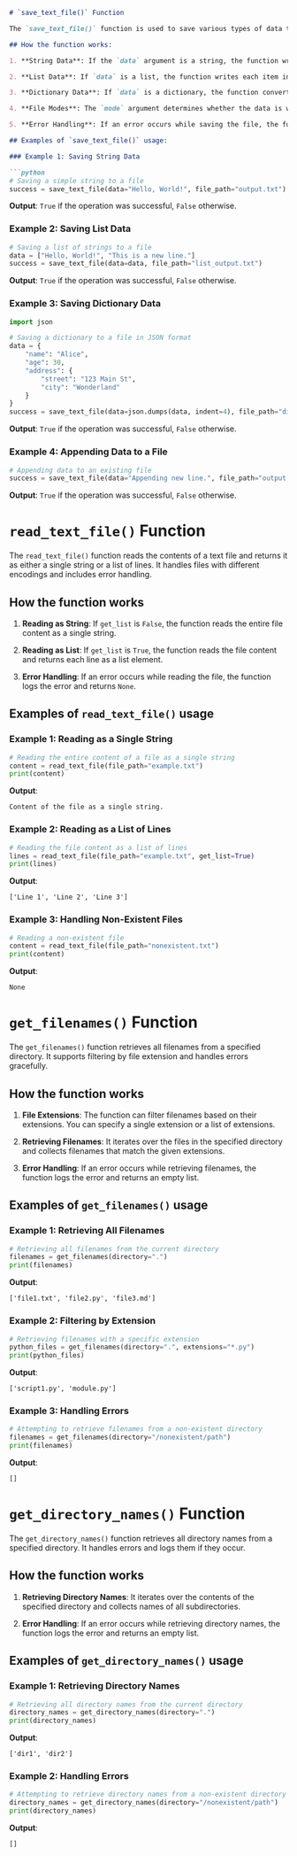 

```markdown
# `save_text_file()` Function

The `save_text_file()` function is used to save various types of data to a specified file. It can handle strings, lists, and dictionaries, and allows specifying the file mode (write or append). This function also handles exceptions and logs errors if they occur.

## How the function works:

1. **String Data**: If the `data` argument is a string, the function writes the string directly to the file at the specified `file_path`.

2. **List Data**: If `data` is a list, the function writes each item in the list as a new line in the file.

3. **Dictionary Data**: If `data` is a dictionary, the function converts the dictionary to a JSON-formatted string and writes it to the file.

4. **File Modes**: The `mode` argument determines whether the data is written to the file by overwriting existing content (`'w'`) or appending to it (`'a'`).

5. **Error Handling**: If an error occurs while saving the file, the function logs the error and returns `False`.

## Examples of `save_text_file()` usage:

### Example 1: Saving String Data

```python
# Saving a simple string to a file
success = save_text_file(data="Hello, World!", file_path="output.txt")
```

**Output**: `True` if the operation was successful, `False` otherwise.

### Example 2: Saving List Data

```python
# Saving a list of strings to a file
data = ["Hello, World!", "This is a new line."]
success = save_text_file(data=data, file_path="list_output.txt")
```

**Output**: `True` if the operation was successful, `False` otherwise.

### Example 3: Saving Dictionary Data

```python
import json

# Saving a dictionary to a file in JSON format
data = {
    "name": "Alice",
    "age": 30,
    "address": {
        "street": "123 Main St",
        "city": "Wonderland"
    }
}
success = save_text_file(data=json.dumps(data, indent=4), file_path="dict_output.json")
```

**Output**: `True` if the operation was successful, `False` otherwise.

### Example 4: Appending Data to a File

```python
# Appending data to an existing file
success = save_text_file(data="Appending new line.", file_path="output.txt", mode="a")
```

**Output**: `True` if the operation was successful, `False` otherwise.

# `read_text_file()` Function

The `read_text_file()` function reads the contents of a text file and returns it as either a single string or a list of lines. It handles files with different encodings and includes error handling.

## How the function works

1. **Reading as String**: If `get_list` is `False`, the function reads the entire file content as a single string.

2. **Reading as List**: If `get_list` is `True`, the function reads the file content and returns each line as a list element.

3. **Error Handling**: If an error occurs while reading the file, the function logs the error and returns `None`.

## Examples of `read_text_file()` usage

### Example 1: Reading as a Single String

```python
# Reading the entire content of a file as a single string
content = read_text_file(file_path="example.txt")
print(content)
```

**Output**:

```
Content of the file as a single string.
```

### Example 2: Reading as a List of Lines

```python
# Reading the file content as a list of lines
lines = read_text_file(file_path="example.txt", get_list=True)
print(lines)
```

**Output**:

```
['Line 1', 'Line 2', 'Line 3']
```

### Example 3: Handling Non-Existent Files

```python
# Reading a non-existent file
content = read_text_file(file_path="nonexistent.txt")
print(content)
```

**Output**:

```
None
```

# `get_filenames()` Function

The `get_filenames()` function retrieves all filenames from a specified directory. It supports filtering by file extension and handles errors gracefully.

## How the function works

1. **File Extensions**: The function can filter filenames based on their extensions. You can specify a single extension or a list of extensions.

2. **Retrieving Filenames**: It iterates over the files in the specified directory and collects filenames that match the given extensions.

3. **Error Handling**: If an error occurs while retrieving filenames, the function logs the error and returns an empty list.

## Examples of `get_filenames()` usage

### Example 1: Retrieving All Filenames

```python
# Retrieving all filenames from the current directory
filenames = get_filenames(directory=".")
print(filenames)
```

**Output**:

```
['file1.txt', 'file2.py', 'file3.md']
```

### Example 2: Filtering by Extension

```python
# Retrieving filenames with a specific extension
python_files = get_filenames(directory=".", extensions="*.py")
print(python_files)
```

**Output**:

```
['script1.py', 'module.py']
```

### Example 3: Handling Errors

```python
# Attempting to retrieve filenames from a non-existent directory
filenames = get_filenames(directory="/nonexistent/path")
print(filenames)
```

**Output**:

```
[]
```

# `get_directory_names()` Function

The `get_directory_names()` function retrieves all directory names from a specified directory. It handles errors and logs them if they occur.

## How the function works

1. **Retrieving Directory Names**: It iterates over the contents of the specified directory and collects names of all subdirectories.

2. **Error Handling**: If an error occurs while retrieving directory names, the function logs the error and returns an empty list.

## Examples of `get_directory_names()` usage

### Example 1: Retrieving Directory Names

```python
# Retrieving all directory names from the current directory
directory_names = get_directory_names(directory=".")
print(directory_names)
```

**Output**:

```
['dir1', 'dir2']
```

### Example 2: Handling Errors

```python
# Attempting to retrieve directory names from a non-existent directory
directory_names = get_directory_names(directory="/nonexistent/path")
print(directory_names)
```

**Output**:

```
[]
```

```

